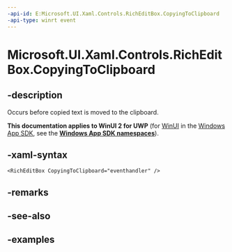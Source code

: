 ```yaml
---
-api-id: E:Microsoft.UI.Xaml.Controls.RichEditBox.CopyingToClipboard
-api-type: winrt event
---
```


<!-- Event syntax.
public event TypedEventHandler CopyingToClipboard<RichEditBox, TextControlCopyingToClipboardEventArgs>
-->

# Microsoft.UI.Xaml.Controls.RichEditBox.CopyingToClipboard

## -description

Occurs before copied text is moved to the clipboard.

**This documentation applies to WinUI 2 for UWP** (for [WinUI](/windows/apps/winui/winui3/) in the [Windows App SDK](/windows/apps/windows-app-sdk/), see the **[Windows App SDK namespaces](/windows/windows-app-sdk/api/winrt/)**).

## -xaml-syntax

```xaml
<RichEditBox CopyingToClipboard="eventhandler" />
```

## -remarks

## -see-also

## -examples

